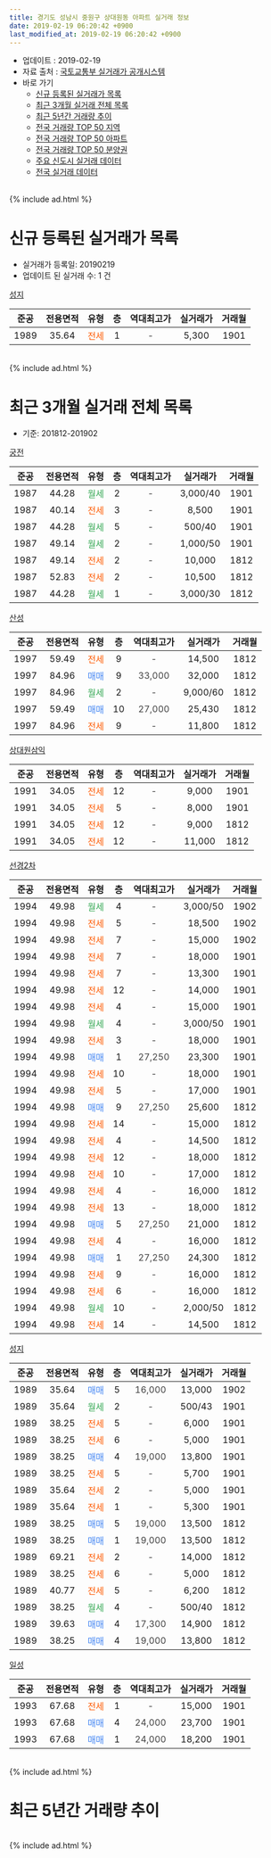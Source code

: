```yaml
---
title: 경기도 성남시 중원구 상대원동 아파트 실거래 정보
date: 2019-02-19 06:20:42 +0900
last_modified_at: 2019-02-19 06:20:42 +0900
---
```


* 업데이트 : 2019-02-19
* 자료 출처 : [국토교통부 실거래가 공개시스템](http://rt.molit.go.kr)
* 바로 가기
    * [신규 등록된 실거래가 목록](#신규-등록된-실거래가-목록)
    * [최근 3개월 실거래 전체 목록](#최근-3개월-실거래-전체-목록)
    * [최근 5년간 거래량 추이](#최근-5년간-거래량-추이)
    * [전국 거래량 TOP 50 지역](https://ayogom.github.io/apt-trade-info/최근-3개월-전국에서-가장-거래가-많이-발생한-지역)
    * [전국 거래량 TOP 50 아파트](https://ayogom.github.io/apt-trade-info/최근-3개월-전국에서-가장-거래가-많이-발생한-아파트)
    * [전국 거래량 TOP 50 분양권](https://ayogom.github.io/apt-trade-info/최근-3개월-전국에서-가장-거래가-많이-발생한-분양권)
    * [주요 신도시 실거래 데이터](https://ayogom.github.io/apt-trade-info/주요-신도시)
    * [전국 실거래 데이터](https://ayogom.github.io/apt-trade-info/전국)
<br>
{% include ad.html %}
<br>

# 신규 등록된 실거래가 목록
* 실거래가 등록일: 20190219
* 업데이트 된 실거래 수: 1 건


[성지](https://search.naver.com/search.naver?query=%EA%B2%BD%EA%B8%B0%EB%8F%84+%EC%84%B1%EB%82%A8%EC%8B%9C+%EC%A4%91%EC%9B%90%EA%B5%AC+%EC%83%81%EB%8C%80%EC%9B%90%EB%8F%99+%EC%84%B1%EC%A7%80)

|준공|전용면적|유형|층|역대최고가|실거래가|거래월|
|:---:|:---:|:---:|:---:|:---:|:---:|:---:|
|1989|35.64|<span style="color:#ff5a00">전세</span>|1|<span style="color:#444444">-</span>|5,300|1901|


<br>
{% include ad.html %}
<br>

# 최근 3개월 실거래 전체 목록
* 기준: 201812-201902


[궁전](https://search.naver.com/search.naver?query=%EA%B2%BD%EA%B8%B0%EB%8F%84+%EC%84%B1%EB%82%A8%EC%8B%9C+%EC%A4%91%EC%9B%90%EA%B5%AC+%EC%83%81%EB%8C%80%EC%9B%90%EB%8F%99+%EA%B6%81%EC%A0%84)

|준공|전용면적|유형|층|역대최고가|실거래가|거래월|
|:---:|:---:|:---:|:---:|:---:|:---:|:---:|
|1987|44.28|<span style="color:#34a853">월세</span>|2|<span style="color:#444444">-</span>|3,000/40|1901|
|1987|40.14|<span style="color:#ff5a00">전세</span>|3|<span style="color:#444444">-</span>|8,500|1901|
|1987|44.28|<span style="color:#34a853">월세</span>|5|<span style="color:#444444">-</span>|500/40|1901|
|1987|49.14|<span style="color:#34a853">월세</span>|2|<span style="color:#444444">-</span>|1,000/50|1901|
|1987|49.14|<span style="color:#ff5a00">전세</span>|2|<span style="color:#444444">-</span>|10,000|1812|
|1987|52.83|<span style="color:#ff5a00">전세</span>|2|<span style="color:#444444">-</span>|10,500|1812|
|1987|44.28|<span style="color:#34a853">월세</span>|1|<span style="color:#444444">-</span>|3,000/30|1812|

[산성](https://search.naver.com/search.naver?query=%EA%B2%BD%EA%B8%B0%EB%8F%84+%EC%84%B1%EB%82%A8%EC%8B%9C+%EC%A4%91%EC%9B%90%EA%B5%AC+%EC%83%81%EB%8C%80%EC%9B%90%EB%8F%99+%EC%82%B0%EC%84%B1)

|준공|전용면적|유형|층|역대최고가|실거래가|거래월|
|:---:|:---:|:---:|:---:|:---:|:---:|:---:|
|1997|59.49|<span style="color:#ff5a00">전세</span>|9|<span style="color:#444444">-</span>|14,500|1812|
|1997|84.96|<span style="color:#4285f3">매매</span>|9|<span style="color:#444444">33,000</span>|32,000|1812|
|1997|84.96|<span style="color:#34a853">월세</span>|2|<span style="color:#444444">-</span>|9,000/60|1812|
|1997|59.49|<span style="color:#4285f3">매매</span>|10|<span style="color:#444444">27,000</span>|25,430|1812|
|1997|84.96|<span style="color:#ff5a00">전세</span>|9|<span style="color:#444444">-</span>|11,800|1812|

[상대원삼익](https://search.naver.com/search.naver?query=%EA%B2%BD%EA%B8%B0%EB%8F%84+%EC%84%B1%EB%82%A8%EC%8B%9C+%EC%A4%91%EC%9B%90%EA%B5%AC+%EC%83%81%EB%8C%80%EC%9B%90%EB%8F%99+%EC%83%81%EB%8C%80%EC%9B%90%EC%82%BC%EC%9D%B5)

|준공|전용면적|유형|층|역대최고가|실거래가|거래월|
|:---:|:---:|:---:|:---:|:---:|:---:|:---:|
|1991|34.05|<span style="color:#ff5a00">전세</span>|12|<span style="color:#444444">-</span>|9,000|1901|
|1991|34.05|<span style="color:#ff5a00">전세</span>|5|<span style="color:#444444">-</span>|8,000|1901|
|1991|34.05|<span style="color:#ff5a00">전세</span>|12|<span style="color:#444444">-</span>|9,000|1812|
|1991|34.05|<span style="color:#ff5a00">전세</span>|12|<span style="color:#444444">-</span>|11,000|1812|

[선경2차](https://search.naver.com/search.naver?query=%EA%B2%BD%EA%B8%B0%EB%8F%84+%EC%84%B1%EB%82%A8%EC%8B%9C+%EC%A4%91%EC%9B%90%EA%B5%AC+%EC%83%81%EB%8C%80%EC%9B%90%EB%8F%99+%EC%84%A0%EA%B2%BD2%EC%B0%A8)

|준공|전용면적|유형|층|역대최고가|실거래가|거래월|
|:---:|:---:|:---:|:---:|:---:|:---:|:---:|
|1994|49.98|<span style="color:#34a853">월세</span>|4|<span style="color:#444444">-</span>|3,000/50|1902|
|1994|49.98|<span style="color:#ff5a00">전세</span>|5|<span style="color:#444444">-</span>|18,500|1902|
|1994|49.98|<span style="color:#ff5a00">전세</span>|7|<span style="color:#444444">-</span>|15,000|1902|
|1994|49.98|<span style="color:#ff5a00">전세</span>|7|<span style="color:#444444">-</span>|18,000|1901|
|1994|49.98|<span style="color:#ff5a00">전세</span>|7|<span style="color:#444444">-</span>|13,300|1901|
|1994|49.98|<span style="color:#ff5a00">전세</span>|12|<span style="color:#444444">-</span>|14,000|1901|
|1994|49.98|<span style="color:#ff5a00">전세</span>|4|<span style="color:#444444">-</span>|15,000|1901|
|1994|49.98|<span style="color:#34a853">월세</span>|4|<span style="color:#444444">-</span>|3,000/50|1901|
|1994|49.98|<span style="color:#ff5a00">전세</span>|3|<span style="color:#444444">-</span>|18,000|1901|
|1994|49.98|<span style="color:#4285f3">매매</span>|1|<span style="color:#444444">27,250</span>|23,300|1901|
|1994|49.98|<span style="color:#ff5a00">전세</span>|10|<span style="color:#444444">-</span>|18,000|1901|
|1994|49.98|<span style="color:#ff5a00">전세</span>|5|<span style="color:#444444">-</span>|17,000|1901|
|1994|49.98|<span style="color:#4285f3">매매</span>|9|<span style="color:#444444">27,250</span>|25,600|1812|
|1994|49.98|<span style="color:#ff5a00">전세</span>|14|<span style="color:#444444">-</span>|15,000|1812|
|1994|49.98|<span style="color:#ff5a00">전세</span>|4|<span style="color:#444444">-</span>|14,500|1812|
|1994|49.98|<span style="color:#ff5a00">전세</span>|12|<span style="color:#444444">-</span>|18,000|1812|
|1994|49.98|<span style="color:#ff5a00">전세</span>|10|<span style="color:#444444">-</span>|17,000|1812|
|1994|49.98|<span style="color:#ff5a00">전세</span>|4|<span style="color:#444444">-</span>|16,000|1812|
|1994|49.98|<span style="color:#ff5a00">전세</span>|13|<span style="color:#444444">-</span>|18,000|1812|
|1994|49.98|<span style="color:#4285f3">매매</span>|5|<span style="color:#444444">27,250</span>|21,000|1812|
|1994|49.98|<span style="color:#ff5a00">전세</span>|4|<span style="color:#444444">-</span>|16,000|1812|
|1994|49.98|<span style="color:#4285f3">매매</span>|1|<span style="color:#444444">27,250</span>|24,300|1812|
|1994|49.98|<span style="color:#ff5a00">전세</span>|9|<span style="color:#444444">-</span>|16,000|1812|
|1994|49.98|<span style="color:#ff5a00">전세</span>|6|<span style="color:#444444">-</span>|16,000|1812|
|1994|49.98|<span style="color:#34a853">월세</span>|10|<span style="color:#444444">-</span>|2,000/50|1812|
|1994|49.98|<span style="color:#ff5a00">전세</span>|14|<span style="color:#444444">-</span>|14,500|1812|


<script async src="//pagead2.googlesyndication.com/pagead/js/adsbygoogle.js"></script>
<!-- 기본 -->
<ins class="adsbygoogle"
     style="display:block"
     data-ad-client="ca-pub-2446590836940007"
     data-ad-slot="1659523306"
     data-ad-format="auto"
     data-full-width-responsive="true"></ins>
<script>
(adsbygoogle = window.adsbygoogle || []).push({});
</script>


[성지](https://search.naver.com/search.naver?query=%EA%B2%BD%EA%B8%B0%EB%8F%84+%EC%84%B1%EB%82%A8%EC%8B%9C+%EC%A4%91%EC%9B%90%EA%B5%AC+%EC%83%81%EB%8C%80%EC%9B%90%EB%8F%99+%EC%84%B1%EC%A7%80)

|준공|전용면적|유형|층|역대최고가|실거래가|거래월|
|:---:|:---:|:---:|:---:|:---:|:---:|:---:|
|1989|35.64|<span style="color:#4285f3">매매</span>|5|<span style="color:#444444">16,000</span>|13,000|1902|
|1989|35.64|<span style="color:#34a853">월세</span>|2|<span style="color:#444444">-</span>|500/43|1901|
|1989|38.25|<span style="color:#ff5a00">전세</span>|5|<span style="color:#444444">-</span>|6,000|1901|
|1989|38.25|<span style="color:#ff5a00">전세</span>|6|<span style="color:#444444">-</span>|5,000|1901|
|1989|38.25|<span style="color:#4285f3">매매</span>|4|<span style="color:#444444">19,000</span>|13,800|1901|
|1989|38.25|<span style="color:#ff5a00">전세</span>|5|<span style="color:#444444">-</span>|5,700|1901|
|1989|35.64|<span style="color:#ff5a00">전세</span>|2|<span style="color:#444444">-</span>|5,000|1901|
|1989|35.64|<span style="color:#ff5a00">전세</span>|1|<span style="color:#444444">-</span>|5,300|1901|
|1989|38.25|<span style="color:#4285f3">매매</span>|5|<span style="color:#444444">19,000</span>|13,500|1812|
|1989|38.25|<span style="color:#4285f3">매매</span>|1|<span style="color:#444444">19,000</span>|13,500|1812|
|1989|69.21|<span style="color:#ff5a00">전세</span>|2|<span style="color:#444444">-</span>|14,000|1812|
|1989|38.25|<span style="color:#ff5a00">전세</span>|6|<span style="color:#444444">-</span>|5,000|1812|
|1989|40.77|<span style="color:#ff5a00">전세</span>|5|<span style="color:#444444">-</span>|6,200|1812|
|1989|38.25|<span style="color:#34a853">월세</span>|4|<span style="color:#444444">-</span>|500/40|1812|
|1989|39.63|<span style="color:#4285f3">매매</span>|4|<span style="color:#444444">17,300</span>|14,900|1812|
|1989|38.25|<span style="color:#4285f3">매매</span>|4|<span style="color:#444444">19,000</span>|13,800|1812|

[일성](https://search.naver.com/search.naver?query=%EA%B2%BD%EA%B8%B0%EB%8F%84+%EC%84%B1%EB%82%A8%EC%8B%9C+%EC%A4%91%EC%9B%90%EA%B5%AC+%EC%83%81%EB%8C%80%EC%9B%90%EB%8F%99+%EC%9D%BC%EC%84%B1)

|준공|전용면적|유형|층|역대최고가|실거래가|거래월|
|:---:|:---:|:---:|:---:|:---:|:---:|:---:|
|1993|67.68|<span style="color:#ff5a00">전세</span>|1|<span style="color:#444444">-</span>|15,000|1901|
|1993|67.68|<span style="color:#4285f3">매매</span>|4|<span style="color:#444444">24,000</span>|23,700|1901|
|1993|67.68|<span style="color:#4285f3">매매</span>|1|<span style="color:#444444">24,000</span>|18,200|1901|


<br>
{% include ad.html %}
<br>

# 최근 5년간 거래량 추이


<div style="width:100%;">
    <canvas id="deal_progress" height="200"></canvas>
</div>

<script>
new Chart(document.getElementById("deal_progress"), {
    type: 'line',
    data: {
        labels: ['201402','201403','201404','201405','201406','201407','201408','201409','201410','201411','201412','201501','201502','201503','201504','201505','201506','201507','201508','201509','201510','201511','201512','201601','201602','201603','201604','201605','201606','201607','201608','201609','201610','201611','201612','201701','201702','201703','201704','201705','201706','201707','201708','201709','201710','201711','201712','201801','201802','201803','201804','201805','201806','201807','201808','201809','201810','201811','201812','201901','201902'],
        datasets: [{
            label: '매매',
            pointRadius: 1,
            data: [25, 30, 27, 19, 27, 28, 36, 40, 18, 24, 16, 24, 47, 53, 40, 40, 27, 43, 29, 26, 25, 25, 15, 14, 32, 39, 37, 31, 44, 38, 39, 45, 44, 28, 17, 4, 21, 32, 32, 33, 33, 35, 23, 20, 18, 18, 13, 28, 20, 41, 28, 21, 26, 27, 62, 67, 20, 20, 9, 4, 1],
            borderColor: "rgba(255, 201, 14, 1)",
            backgroundColor: "rgba(255, 201, 14, 0.5)",
            fill: false,
            lineTension: 0
        },{
            label: '전월세',
            pointRadius: 1,
            data: [33, 40, 38, 20, 31, 32, 15, 30, 25, 18, 26, 41, 32, 35, 28, 21, 29, 32, 27, 18, 26, 27, 26, 28, 29, 44, 29, 40, 33, 29, 35, 28, 27, 42, 28, 26, 41, 30, 29, 40, 29, 32, 40, 20, 27, 23, 26, 26, 21, 44, 29, 24, 27, 31, 27, 33, 31, 20, 23, 21, 3],
            borderColor: "rgba(0, 141, 185, 1)",
            backgroundColor: "rgba(0, 141, 185, 0.5)",
            fill: false,
            lineTension: 0
        }
        ]
    },
    options: {
        responsive: true,
        title: {
            display: false
        },
        tooltips: {
            mode: 'index',
            intersect: false
        },
        hover: {
            mode: 'nearest',
            intersect: true
        },
        scales: {
            xAxes: [{
                display: true,
                scaleLabel: {
                    display: true,
                    labelString: '년/월'
                }
            }],
            yAxes: [{
                display: true,
                ticks: {
                    suggestedMin: 0,
                },
                scaleLabel: {
                    display: true,
                    labelString: '실거래 수'
                }
            }]
        }
    }
});

</script>


<br>
{% include ad.html %}
<br>

